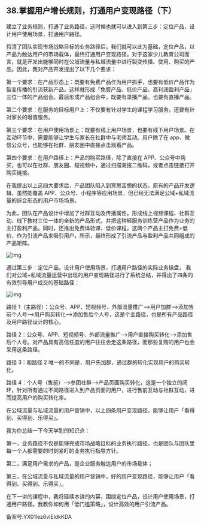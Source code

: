 ## 38.掌握用户增长规则，打通用户变现路径（下）
建立了业务规则，打通了业务路径，这时候也就可以进入到第三步：定位产品，设计用户使用场景，打通用户路径。


捋清了团队实现市场战略目标的业务路径后，我们就可以此为基础，定位产品，以产品为触达用户的市场载体，最终打通用户变现路径。对于这家少儿教育公司而言，就是开发出能够同时在公域流量与私域流量中进行裂变传播、使用、购买的产品。因此，我对产品开发提出了以下几个要求：


第一个要求：在产品形态上：既要有免费产品作为用户抓手，也要有低价产品作为裂变传播的引流获新产品。这样就形成「免费产品、低价产品、高利润盈利产品」三位一体的产品组合。最后形成产品组合中，既要有录播产品，也要有直播产品。


第二个要求：在服务的目标用户上：不仅要有针对学生的课程学习服务，还要有针对家长的增值服务。


第三个要求：在用户使用场景上：既要有线上用户场景，也要有线下用户场景。在互动环节中，需要能够让学生与家长在社群中与老师互动。用户除了在 app、微信公众号，也能够在社群、朋友圈中直接点击观看产品。


第四个要求：在用户路径上：产品的购买路径，除了直接在 APP、公众号中购买，也可以在社群、朋友圈、短视频中，通过扫描海报二维码，或者点击链接打开购买链接。


在我提出以上这四大要求后，产品团队陷入到冥思苦想的状态，原有的产品开发逻辑，虽然能覆盖 APP、公众号、小程序等应用场景，但已经无法满足公域+私域流量的综合形态的用户市场场景。


为此，团队在产品设计中增加了社群互动及传播属性，形成线上视频课程、社群互动、线下教材三位一体的全新的产品形式，并把这种轻服务训练营产品作为业务的主打盈利产品。同时，还推出免费体验课、低价课程，这两个产品主打免费+低价，作为引流产品来吸引用户。所示，最终形成了引流产品与盈利产品共同组成的产品矩阵。


![img](https://pic1.zhimg.com/v2-fae0c8455a16cf5e941e93dcfed5b718.webp)

通过第三步：定位产品，设计用户使用场景，打通用户路径的实际业务操盘， 我们对公域+私域流量运营中出现的用户变现路径进行了系统总结，并得出了四条的有效引导用户成交的基础路径：


![img](https://pic1.zhimg.com/v2-50081f007e71ce347e972f6e0e9cb96f.webp)

路径 1（主路径）：公众号、APP、短视频号、外部流量推广—>用户加群—>添加售前个人号—>用户购买转化—>添加售后个人号，这是个主路径，也是所有产品路径及用户路径设计的核心。


路径 2：公众号、APP、短视频号、外部流量推广—>用户直接购买转化—>添加售后个人号。对产品具有高信任度的用户往往会走这条路径，而那些复购的用户也会采用这条路径。


路径 3：和路径 2 唯一的不同是，用户先加群，通过群的转化实现用户的购买转化。


路径 4：个人号（售前）—>参团社群—>产品页面购买转化，这是一个独立的闭环，针对所有通过不同路径进入到产品页面的用户，进行售前互动与社群互动，进而提高用户的购买转化率。


在公域流量与私域流量的用户营销中，以上四条用户变现路径，能够让用户「看得到、买得到、乐得买」。


我为你总结一下今天学到的知识点：


第一，业务路径不仅是能够完成市场战略目标的业务执行路径，也是团队与团队里每一个人都需要的时刻紧盯的业务执行指导方针。


第二，满足用户需求的产品，是企业服务触达用户的市场载体；


第三，在公域流量与私域流量的用户营销中，好的用户变现路径，能够让用户「看得到、买得到、乐得买」。


在下一讲的课程中，我将延续本讲的内容，围绕定位产品，设计用户使用场景，打通用户路径。我教你如何用「低门槛策略」，设计高效的用户引流产品。


备案号:YX01lez6vlEldkKDA

